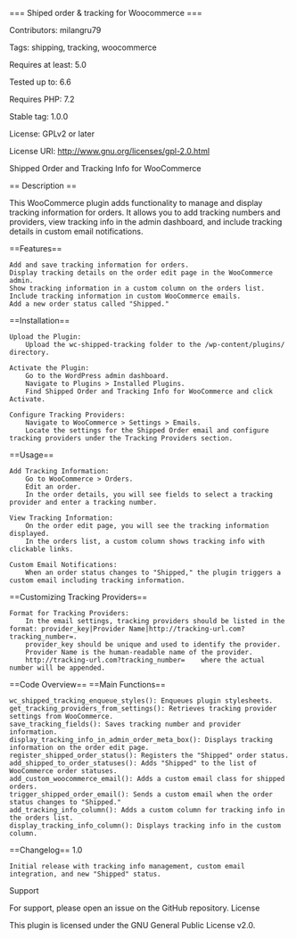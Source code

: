 === Shiped order & tracking for Woocommerce ===

Contributors: milangru79

Tags: shipping, tracking, woocommerce

Requires at least: 5.0

Tested up to: 6.6

Requires PHP: 7.2

Stable tag: 1.0.0

License: GPLv2 or later

License URI: http://www.gnu.org/licenses/gpl-2.0.html

Shipped Order and Tracking Info for WooCommerce

== Description ==

This WooCommerce plugin adds functionality to manage and display tracking information for orders. It allows you to add tracking numbers and providers, view tracking info in the admin dashboard, and include tracking details in custom email notifications.

==Features==

    Add and save tracking information for orders.
    Display tracking details on the order edit page in the WooCommerce admin.
    Show tracking information in a custom column on the orders list.
    Include tracking information in custom WooCommerce emails.
    Add a new order status called "Shipped."

==Installation==

    Upload the Plugin:
        Upload the wc-shipped-tracking folder to the /wp-content/plugins/ directory.

    Activate the Plugin:
        Go to the WordPress admin dashboard.
        Navigate to Plugins > Installed Plugins.
        Find Shipped Order and Tracking Info for WooCommerce and click Activate.

    Configure Tracking Providers:
        Navigate to WooCommerce > Settings > Emails.
        Locate the settings for the Shipped Order email and configure tracking providers under the Tracking Providers section.

==Usage==

    Add Tracking Information:
        Go to WooCommerce > Orders.
        Edit an order.
        In the order details, you will see fields to select a tracking provider and enter a tracking number.

    View Tracking Information:
        On the order edit page, you will see the tracking information displayed.
        In the orders list, a custom column shows tracking info with clickable links.

    Custom Email Notifications:
        When an order status changes to "Shipped," the plugin triggers a custom email including tracking information.

==Customizing Tracking Providers==

    Format for Tracking Providers:
        In the email settings, tracking providers should be listed in the format: provider_key|Provider Name|http://tracking-url.com?tracking_number=.
        provider_key should be unique and used to identify the provider.
        Provider Name is the human-readable name of the provider.
        http://tracking-url.com?tracking_number=    where the actual number will be appended.

==Code Overview==
==Main Functions==

    wc_shipped_tracking_enqueue_styles(): Enqueues plugin stylesheets.
    get_tracking_providers_from_settings(): Retrieves tracking provider settings from WooCommerce.
    save_tracking_fields(): Saves tracking number and provider information.
    display_tracking_info_in_admin_order_meta_box(): Displays tracking information on the order edit page.
    register_shipped_order_status(): Registers the "Shipped" order status.
    add_shipped_to_order_statuses(): Adds "Shipped" to the list of WooCommerce order statuses.
    add_custom_woocommerce_email(): Adds a custom email class for shipped orders.
    trigger_shipped_order_email(): Sends a custom email when the order status changes to "Shipped."
    add_tracking_info_column(): Adds a custom column for tracking info in the orders list.
    display_tracking_info_column(): Displays tracking info in the custom column.

==Changelog==
1.0

    Initial release with tracking info management, custom email integration, and new "Shipped" status.

Support

For support, please open an issue on the GitHub repository.
License

This plugin is licensed under the GNU General Public License v2.0.

